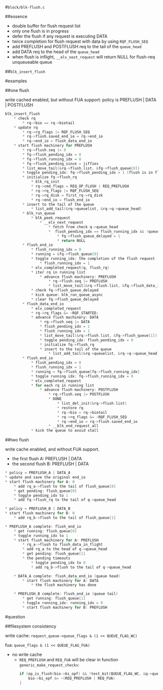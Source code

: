 
#`block/blk-flush.c`

##essence

* double buffer for flush request list
* only one flush is in progress
* defer the flush if any request is executing DATA
* twice completion for flush request with data by using `RQF_FLUSH_SEQ`
* add PREFLUSH and POSTFLUSH req to the tail of the `queue_head`
* add DATA req to the head of the `queue_head`
* when flush is inflight, `__elv_next_request` will return NULL for flush-req unqueueable queue

##`blk_insert_flush`

#examples

##one flush

write cached enabled, but without FUA support: policy is PREFLUSH | DATA | POSTFLUSH

```c
blk_insert_flush
    * check rq
        * rq->bio == rq->biotail
    * update rq
        * rq->rq_flags |= RQF_FLUSH_SEQ
        * rq->flush.saved_end_io = rq->end_io
        * rq->end_io = flush_data_end_io
    * start flush machinery for PREFLUSH
        * rq->flush.seq |= 0
        * fq->flush_pending_idx = 0
        * fq->flush_running_idx = 0
        * fq->flush_pending_since = jiffies
        * list_move_tail(&rq->flush.list, &fq->flush_queue[0])
        * toggle pending_idx: fq->flush_pending_idx = 1 (flush is in flight)
        * initialize fq->flush_rq
            * blk_rq_init
            * rq->cmd_flags = REQ_OP_FLUSH | REQ_PREFLUSH
            * rq->rq_flags |= RQF_FLUSH_SEQ
            * rq->rq_disk = first_rq->rq_disk
            * rq->end_io = flush_end_io
        * insert to the tail of the queue
            * list_add_tail(&rq->queuelist, &rq->q->queue_head)
        * blk_run_queue
            * blk_peek_request
                * __elv_next_request
                    * fetch from check q->queue_head
                    *  flush_pending_idx == flush_running_idx && !queue_flush_queueable(q)
                        * fq->flush_queue_delayed = 1
                        * return NULL
        * flush_end_io
            * flush_running_idx = 0
            * running = &fq->flush_queue[0]
            * toggle running_idx: the completion of the flush request
                * flush_running_idx = 1
            * elv_completed_request(q, flush_rq)
            * iter rq in running list
                * advance flush machinery: PREFLUSH
                    * rq->flush.seq |= PREFLUSH
                    * list_move_tail(&rq->flush.list, &fq->flush_data_in_flight) * list_add(&rq->queuelist, &rq->q->queue_head)
            * check fq->flush_queue_delayed
            * kick queue: blk_run_queue_async
            * clear fq->flush_queue_delayed
        * flush_data_end_io
            * elv_completed_request
            * rq->rq_flags &= ~RQF_STARTED;
            * advance flush machinery: DATA
                * rq->flush.seq |= DATA
                * flush_pending_idx = 1
                * flush_running_idx = 1
                * list_move_tail(&rq->flush.list, &fq->flush_queue[1])
                * toggle pending_idx: flush_pending_idx = 0
                * initialize fq->flush_rq
                * insert to the tail of the queue
                    * list_add_tail(&rq->queuelist, &rq->q->queue_head)
        * flush_end_io
            * flush_pending_idx = 0
            * flush_running_idx = 1
            * running = fq->flush_queue[fq->flush_running_idx]
            * toggle running idx: fq->flush_running_idx = 0
            * elv_completed_request
            * for each rq in running list
                * advance flush machinery: POSTFLUSH
                    * rq->flush.seq |= POSTFLUSH
                    * DONE
                        * list_del_init(&rq->flush.list)
                        * restore rq
                        * rq->bio = rq->biotail
                        * rq->rq_flags &= ~RQF_FLUSH_SEQ
                        * rq->end_io = rq->flush.saved_end_io
                    * __blk_end_request_all
            * kick the queue to avoid stall

```
##two flush

write cache enabled, and without FUA support.

* the first flush A: PREFLUSH | DATA
* the second flush B: PREFLUSH | DATA

```c
* policy = PREFLUSH_A | DATA_A
* update and save the original end_io
* start flush machinery for A: 0
    * add rq_a->flush to the tail of flush_queue[0]
    * get pending: flush_queue[0]
    * toggle pending_idx to 1
    * add fq->flush_rq to the tail of q->queue_head

* policy = PREFLUSH_B | DATA_B
* start flush machinery for B: 0
    * add rq_b->flush to the tail of flush_queue[1]

* PREFLUSH_A complete: flush_end_io
    * get running: flush_queue[0]
    * toggle running_idx to 1
    * start flush machinery for A: PREFLUSH
        * rq_a->flush to flush_data_in_flight
        * add rq_a to the head of q->queue_head
        * get pending: flush_queue[1]
        * the pending timeouts
            * toggle pending_idx to 0
            * add rq_b->flush to the tail of q->queue_head

    * DATA_A complete: flush_data_end_io (queue head)
        * start flush machinery for A: DATA
            * the flush machinery has done

    * PREFLUSH_B complete: flush_end_io (queue tail)
        * get running: flush_queue[1]
        * toggle running_idx: running_idx = 0
        * start flush machinery for B: PREFLUSH
```

#question

##filesystem consistency

write cache: `request_queue->queue_flags & (1 << QUEUE_FLAG_WC)`

fua: `queue_flags & (1 << QUEUE_FLAG_FUA)`

* no write cache
    * `REQ_PREFLUSH` and `REQ_FUA` will be clear in function `generic_make_request_checks`:
        ```c
        if (op_is_flush(bio->bi_opf) && !test_bit(QUEUE_FLAG_WC, &q->queue_flags)) {
            bio->bi_opf &= ~(REQ_PREFLUSH | REQ_FUA)
        }
        ```

